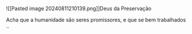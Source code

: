 ![[Pasted image 20240811210139.png]]Deus da Preservação

Acha que a humanidade são seres promissores, e que se bem trabalhados ..